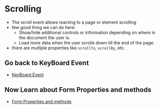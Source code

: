 # Scrolling

- The scroll event allows reacting to a page or element scrolling
- few good thing we can do here:
  - Show/hide additional controls or information depending on where in the document the user is.
  - Load more data when the user scrolls down till the end of the page.
- there are multiple properties like `scrollTo`, `scrollBy`, etc.


## Go back to KeyBoard Event

- [KeyBoard Event](./05%20KeyBoard%20Event.md)

## Now Learn about Form Properties and methods

- [Form Properties and methods](../17_Form_Controls/form.md)